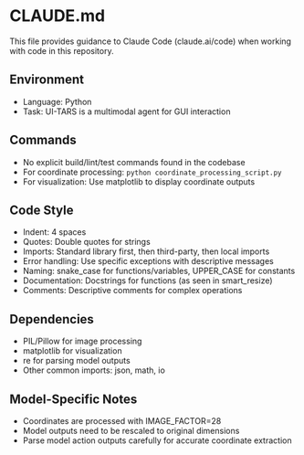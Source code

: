 # CLAUDE.md

This file provides guidance to Claude Code (claude.ai/code) when working with code in this repository.

## Environment
- Language: Python
- Task: UI-TARS is a multimodal agent for GUI interaction

## Commands
- No explicit build/lint/test commands found in the codebase
- For coordinate processing: `python coordinate_processing_script.py`
- For visualization: Use matplotlib to display coordinate outputs

## Code Style
- Indent: 4 spaces
- Quotes: Double quotes for strings
- Imports: Standard library first, then third-party, then local imports
- Error handling: Use specific exceptions with descriptive messages
- Naming: snake_case for functions/variables, UPPER_CASE for constants
- Documentation: Docstrings for functions (as seen in smart_resize)
- Comments: Descriptive comments for complex operations

## Dependencies
- PIL/Pillow for image processing
- matplotlib for visualization
- re for parsing model outputs
- Other common imports: json, math, io

## Model-Specific Notes
- Coordinates are processed with IMAGE_FACTOR=28
- Model outputs need to be rescaled to original dimensions
- Parse model action outputs carefully for accurate coordinate extraction